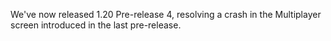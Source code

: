 We've now released 1.20 Pre-release 4, resolving a crash in the Multiplayer screen introduced in the last pre-release.
